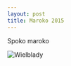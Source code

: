```yaml
---
layout: post
title: Maroko 2015
---
```


Spoko maroko

![Wielblady](http://www.baltika.com.pl/wp-content/uploads/2015/07/maroko-sahara-wstep.jpg)

<div class="fb-comments" data-href="{{site.baseurl}}/Maroko-2015" data-numposts="5"></div>